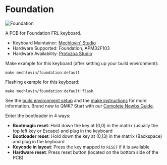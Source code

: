 # Foundation

![Foundation](https://i.imgur.com/6VaQ8zml.jpeg)

A PCB for Foundation FRL keyboard.

* Keyboard Maintainer: [Mechlovin' Studio](https://github.com/mechlovin)
* Hardware Supported: Foundation, APM32F103 
* Hardware Availability: [Protozoa Studio](https://protozoa.studio/)

Make example for this keyboard (after setting up your build environment):

    make mechlovin/foundation:default

Flashing example for this keyboard:

    make mechlovin/foundation:default:flash

See the [build environment setup](https://docs.qmk.fm/#/getting_started_build_tools) and the [make instructions](https://docs.qmk.fm/#/getting_started_make_guide) for more information. Brand new to QMK? Start with our [Complete Newbs Guide](https://docs.qmk.fm/#/newbs).

Enter the bootloader in 4 ways:

* **Bootmagic reset**: Hold down the key at (0,0) in the matrix (usually the top left key or Escape) and plug in the keyboard
* **Bootloader reset**: Hold down the key at (0,13) in the matrix (Backspace) and plug in the keyboard
* **Keycode in layout**: Press the key mapped to `RESET` if it is available
* **Hardware reset**: Press reset button (located on the bottom side of the PCB) 